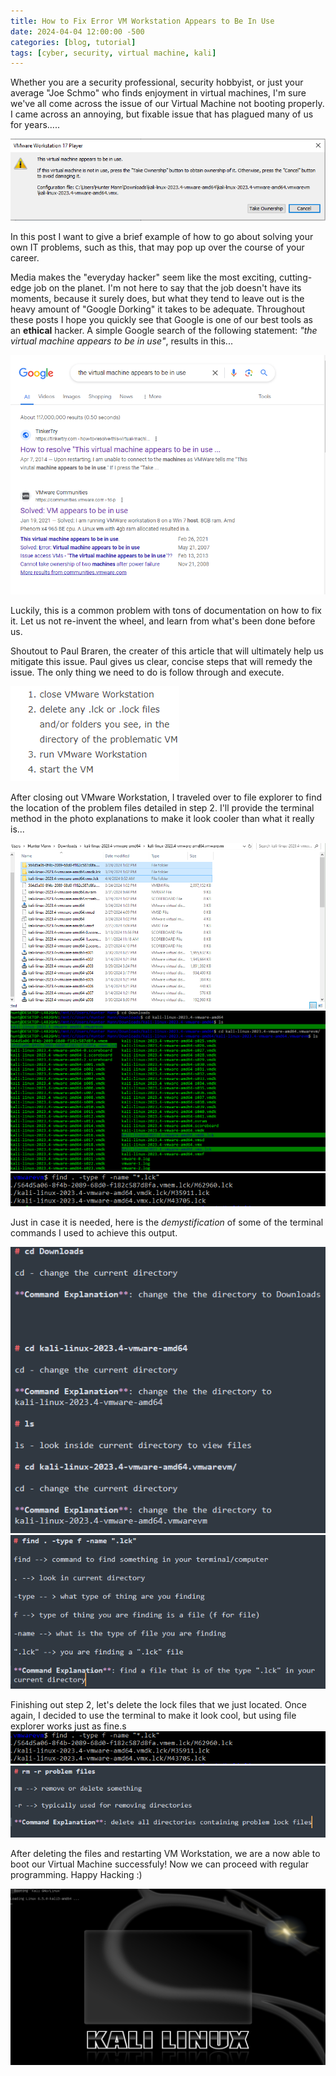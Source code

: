 ```yaml
---
title: How to Fix Error VM Workstation Appears to Be In Use
date: 2024-04-04 12:00:00 -500
categories: [blog, tutorial]
tags: [cyber, security, virtual machine, kali]
---
```



Whether you are a security professional, security hobbyist, or just your average "Joe Schmo" who finds enjoyment in virtual machines, I'm sure we've all come across the issue of our Virtual Machine not booting properly. I came across an annoying, but fixable issue that has plagued many of us for years.....

![Virtual machine appears to be in use error](/pictures/simple-it/capture.PNG)

In this post I want to give a brief example of how to go about solving your own IT problems, such as this, that may pop up over the course of your career.

 Media makes the "everyday hacker" seem like the most exciting, cutting-edge job on the planet. I'm not here to say that the job doesn't have its moments, because it surely does, but what they tend to leave out is the heavy amount of 
 "Google Dorking" it takes to be adequate. Throughout these posts I hope you quickly see that Google is one of our best tools as an **ethical** hacker. A simple Google search of the following statement: *"the virtual machine appears to be in use"*, results in this...


 ![Google search results for virtual machine error](/pictures/simple-it/google_results.PNG)


Luckily, this is a common problem with tons of documentation on how to fix it. Let us not re-invent the wheel, and learn from what's been done before us.

Shoutout to Paul Braren, the creater of this article that will ultimately help us mitigate this issue. Paul gives us clear, concise steps that will remedy the issue. The only thing we need to do is follow through and execute. 

![Steps on how to solve virtual machine error](/pictures/simple-it/steps.PNG)


After closing out VMware Workstation, I traveled over to file explorer to find the location of the problem files detailed in step 2. I'll provide the terminal method in the photo explanations to make it look cooler than what it really is... 

![lock files that are problematic for virtual machine boot](/pictures/simple-it/culprits.PNG)
![Terminal output to make it look cool](/pictures/simple-it/finding%20the%20directory.PNG)
![lock files that are problematic for virtual machine boot terminal](/pictures/simple-it/find_problem_files.PNG)


Just in case it is needed, here is the *demystification* of some of the terminal commands I used to achieve this output.

![Terminal_explanations](/pictures/simple-it/command_explanation_1.PNG)
![Terminal_explanations](/pictures/simple-it/command_explanation_2.PNG)


Finishing out step 2, let's delete the lock files that we just located. Once again, I decided to use the terminal to make it look cool, but using file explorer works just as fine.s
![remite problem files](/pictures/simple-it/find_problem_files.PNG)
![terminal_explan](/pictures/simple-it/command_explanation_3.PNG)

After deleting the files and restarting VM Workstation, we are a now able to boot our Virtual Machine successfuly! Now we can proceed with regular programming. 
Happy Hacking :)

![Boot success](/pictures/simple-it/boot_success.PNG)


